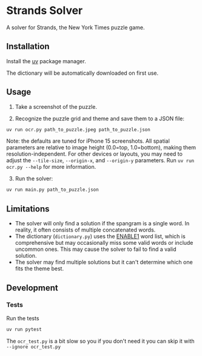 # Strands Solver

A solver for Strands, the New York Times puzzle game.

## Installation

Install the [uv](https://docs.astral.sh/uv/) package manager.

The dictionary will be automatically downloaded on first use.

## Usage

1. Take a screenshot of the puzzle.

2. Recognize the puzzle grid and theme and save them to a JSON file:

```bash
uv run ocr.py path_to_puzzle.jpeg path_to_puzzle.json
```

Note: the defaults are tuned for iPhone 15 screenshots. All spatial parameters are relative to image height (0.0=top, 1.0=bottom), making them resolution-independent. For other devices or layouts, you may need to adjust the `--tile-size`, `--origin-x`, and `--origin-y` parameters. Run `uv run ocr.py --help` for more information.

3. Run the solver:

```bash
uv run main.py path_to_puzzle.json
```

## Limitations

- The solver will only find a solution if the spangram is a single word. In reality, it often consists of multiple concatenated words.
- The dictionary (`dictionary.py`) uses the [ENABLE1](https://rressler.quarto.pub/i_data_sets/data_word_lists.html) word list, which is comprehensive but may occasionally miss some valid words or include uncommon ones. This may cause the solver to fail to find a valid solution.
- The solver may find multiple solutions but it can't determine which one fits the theme best.

## Development

### Tests

Run the tests

```bash
uv run pytest
```

The `ocr_test.py` is a bit slow so you if you don't need it you can skip it with `--ignore ocr_test.py`
